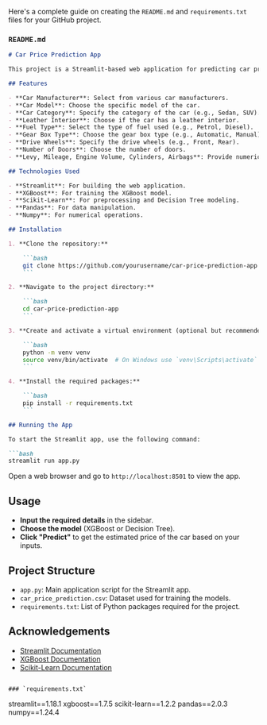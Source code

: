 Here's a complete guide on creating the `README.md` and `requirements.txt` files for your GitHub project. 

### `README.md`

```markdown
# Car Price Prediction App

This project is a Streamlit-based web application for predicting car prices. The app uses machine learning models to estimate the price of a car based on various input features.

## Features

- **Car Manufacturer**: Select from various car manufacturers.
- **Car Model**: Choose the specific model of the car.
- **Car Category**: Specify the category of the car (e.g., Sedan, SUV).
- **Leather Interior**: Choose if the car has a leather interior.
- **Fuel Type**: Select the type of fuel used (e.g., Petrol, Diesel).
- **Gear Box Type**: Choose the gear box type (e.g., Automatic, Manual).
- **Drive Wheels**: Specify the drive wheels (e.g., Front, Rear).
- **Number of Doors**: Choose the number of doors.
- **Levy, Mileage, Engine Volume, Cylinders, Airbags**: Provide numeric inputs for these features.

## Technologies Used

- **Streamlit**: For building the web application.
- **XGBoost**: For training the XGBoost model.
- **Scikit-Learn**: For preprocessing and Decision Tree modeling.
- **Pandas**: For data manipulation.
- **Numpy**: For numerical operations.

## Installation

1. **Clone the repository:**

    ```bash
    git clone https://github.com/yourusername/car-price-prediction-app.git
    ```

2. **Navigate to the project directory:**

    ```bash
    cd car-price-prediction-app
    ```

3. **Create and activate a virtual environment (optional but recommended):**

    ```bash
    python -m venv venv
    source venv/bin/activate  # On Windows use `venv\Scripts\activate`
    ```

4. **Install the required packages:**

    ```bash
    pip install -r requirements.txt
    ```

## Running the App

To start the Streamlit app, use the following command:

```bash
streamlit run app.py
```

Open a web browser and go to `http://localhost:8501` to view the app.

## Usage

- **Input the required details** in the sidebar.
- **Choose the model** (XGBoost or Decision Tree).
- **Click "Predict"** to get the estimated price of the car based on your inputs.

## Project Structure

- `app.py`: Main application script for the Streamlit app.
- `car_price_prediction.csv`: Dataset used for training the models.
- `requirements.txt`: List of Python packages required for the project.



## Acknowledgements

- [Streamlit Documentation](https://docs.streamlit.io/)
- [XGBoost Documentation](https://xgboost.readthedocs.io/)
- [Scikit-Learn Documentation](https://scikit-learn.org/)
```

### `requirements.txt`

```
streamlit==1.18.1
xgboost==1.7.5
scikit-learn==1.2.2
pandas==2.0.3
numpy==1.24.4
```

